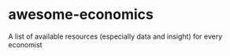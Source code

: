 # awesome-economics
A list of available resources (especially data and insight) for every economist
